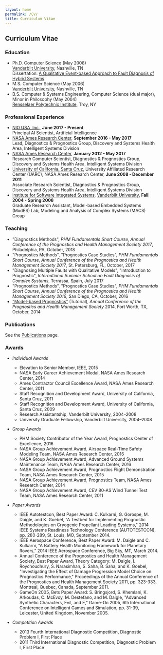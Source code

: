 ```yaml
---
layout: home
permalink: /CV/
title: Curriculum Vitae
---
```


## Curriculum Vitae

### Education

- Ph.D. Computer Science (May 2008)  
[Vanderbilt University](http://www.vanderbilt.edu), Nashville, TN  
Dissertation: [A Qualitative Event-based Approach to Fault Diagnosis of Hybrid Systems](pubs/DaigleDissertation.pdf)
- M.S. Computer Science (May 2006)  
[Vanderbilt University](http://www.vanderbilt.edu), Nashville, TN  
- B.S. Computer &amp; Systems Engineering, Computer Science (dual major), Minor in Philosophy (May 2004)  
[Rensselaer Polytechnic Institute](http://www.rpi.edu), Troy, NY

### Professional Experience
- [NIO USA, Inc.](https://www.nio.io), **June 2017 - Present**  
Principal AI Scientist, Artificial Intelligence  
- [NASA Ames Research Center](http://www.nasa.gov/centers/ames/home/index.html), **September 2016 - May 2017**  
Lead, Diagnostics &amp; Prognostics Group, Discovery and Systems Health Area, Intelligent Systems Division
- [NASA Ames Research Center](http://www.nasa.gov/centers/ames/home/index.html), **January 2012 - May 2017**  
Research Computer Scientist, Diagnostics &amp; Prognostics Group, Discovery and Systems Health Area, Intelligent Systems Division
- [University of California, Santa Cruz](https://www.ucsc.edu/), University Affiliated Research Center (UARC), NASA Ames Research Center, **June 2008 - December 2011**  
Associate Research Scientist, Diagnostics &amp; Prognostics Group, Discovery and Systems Health Area, Intelligent Systems Division
- [Institute for Software Integrated Systems](http://www.isis.vanderbilt.edu/), [Vanderbilt University](http://www.vanderbilt.edu/), **Fall 2004 - Spring 2008**  
Graduate Research Assistant, Model-based Embedded Systems (ModES) Lab, Modeling and Analysis of Complex Systems (MACS) Group

### Teaching

- "Diagnostics Methods", *PHM Fundamentals Short Course*, *Annual Conference of the Prognostics and Health Management Society 2017*, Philadelphia, PA, October, 2018
- "Prognostics Methods", "Prognostics Case Studies", *PHM Fundamentals Short Course*, *Annual Conference of the Prognostics and Health Management Society 2017*, St. Petersburg, FL, October, 2017
- "Diagnosing Multiple Faults with Qualitative Models", "Introduction to Prognostic", *International Summer School on Fault Diagnosis of Complex Systems*, Terrassa, Spain, July 2017
- "Prognostics Methods", "Prognostics Case Studies", *PHM Fundamentals Short Course*, *Annual Conference of the Prognostics and Health Management Society 2016*, San Diego, CA, October, 2016
- [“Model-based Prognostics”](http://www.phmsociety.org/sites/all/modules/pubdlcnt/pubdlcnt.php?file=https://www.phmsociety.org/sites/phmsociety.org/files/Daigle-ModelBasedPrognostics-Tutorial-PHM2014_1.pdf&nid=1523) (Tutorial), *Annual Conference of the Prognostics and Health Management Society* 2014, Fort Worth, TX, October, 2014

### Publications

See the [Publications](/publications) page.

### Awards

- *Individual Awards*
  - Elevation to Senior Member, IEEE, 2015
  - NASA Early Career Achievement Medal, NASA Ames Research Center, 2014
  - Ames Contractor Council Excellence Award, NASA Ames Research Center, 2011
  - Staff Recognition and Development Award, University of California, Santa Cruz, 2011
  - Staff Recognition and Development Award, University of California, Santa Cruz, 2009
  - Research Assistantship, Vanderbilt University, 2004–2008
  - University Graduate Fellowship, Vanderbilt University, 2004–2008

- *Group Awards*
  - PHM Society Contributor of the Year Award, Prognostics Center of Excellence, 2016
  - NASA Group Achievement Award, Airspace Real-Time Safety Modeling Team, NASA Ames Research
  Center, 2016
  - NASA Group Achievement Award, Advanced Ground Systems Maintenance Team, NASA Ames Research Center, 2016
  - NASA Group Achievement Award, Prognostics Flight Demonstration Team, NASA Ames Research
  Center, 2015
  - NASA Group Achievement Award, Prognostics Team, NASA Ames Research Center, 2014
  - NASA Group Achievement Award, CEV 80-AS Wind Tunnel Test Team, NASA Ames Research Center, 2011

- *Paper Awards*
  - IEEE Autotestcon, Best Paper Award: C. Kulkarni, G. Gorospe, M. Daigle, and K. Goebel, "A Testbed for Implementing Prognostic Methodologies on Cryogenic Propellant Loading Systems," 2014 IEEE Systems Readiness Technology Conference (AUTOTESTCON), pp. 280-289, St. Louis, MO, September 2014.
  - IEEE Aerospace Conference, Best Paper Award: M. Daigle and C. Kulkarni, "A Battery Health Monitoring Framework for Planetary Rovers," 2014 IEEE Aerospace Conference, Big Sky, MT, March 2014.
  - Annual Conference of the Prognostics and Health Management Society, Best Paper Award, Theory Category: M. Daigle, I. Roychoudhury, S. Narasimhan, S. Saha, B. Saha, and K. Goebel, "Investigating the Effect of Damage Progression Model Choice on Prognostics Performance," Proceedings of the Annual Conference of the Prognostics and Health Management Society 2011, pp. 323-333, Montreal, Quebec, Canada, September 2011.
  - GameOn 2005, Bets Paper Award: S. Bringsjord, S. Khemlani, K. Arkoudas, C. McEvoy, M. Destefano, and M. Daigle, "Advanced Synthetic Characters, Evil, and E," Game-On 2005, 6th International Conference on Intelligent Games and Simulation, pp. 31-39, Leicester, United Kingdom, November 2005.

- *Competition Awards*
  - 2013 Fourth International Diagnostic Competition, Diagnostic Problem I, First Place
  - 2011 Third International Diagnostic Competition, Diagnostic Problem I, First Place
